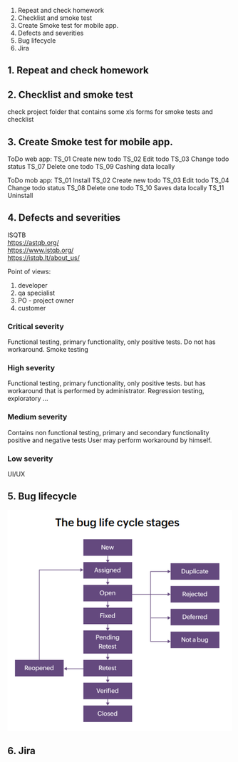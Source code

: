 1. Repeat and check homework
2. Checklist and smoke test
3. Create Smoke test for mobile app.
4. Defects and severities
5. Bug lifecycle
6. Jira

## 1. Repeat and check homework

## 2. Checklist and smoke test
check project folder that contains some xls forms for smoke tests and checklist

## 3. Create Smoke test for mobile app.

ToDo web app:
TS_01	Create new todo
TS_02	Edit todo
TS_03	Change todo status
TS_07	Delete one todo
TS_09	Cashing data locally

ToDo mob app:
TS_01   Install
TS_02	Create new todo
TS_03	Edit todo
TS_04	Change todo status
TS_08	Delete one todo
TS_10	Saves data locally
TS_11	Uninstall

## 4. Defects and severities

ISQTB  
https://astqb.org/  
https://www.istqb.org/  
https://istqb.lt/about_us/  

Point of views:
1. developer
2. qa specialist
3. PO - project owner
4. customer


### Critical severity 
Functional testing, primary functionality, only positive tests.
Do not has workaround.
Smoke testing

### High severity 
Functional testing, primary functionality, only positive tests.
but has workaround that is performed by administrator.
Regression testing, exploratory ...

### Medium severity 
Contains non functional testing, primary and secondary functionality
positive and negative tests
User may perform workaround by himself.

### Low severity 
UI/UX

## 5. Bug lifecycle
![](/pictures/bug_lifecycle.png)


## 6. Jira
